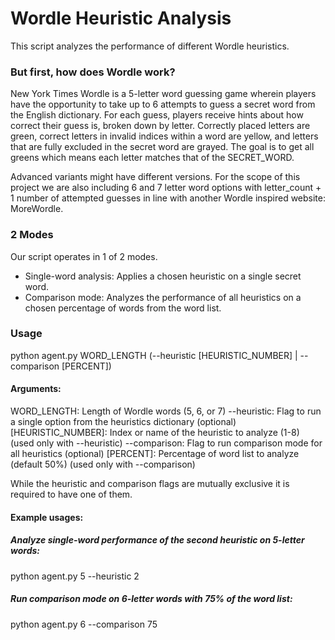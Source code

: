 # Wordle Heuristic Analysis

This script analyzes the performance of different Wordle heuristics.

### But first, how does Wordle work?
New York Times Wordle is a 5-letter word guessing game wherein players have the opportunity to take up to 6 attempts to guess a secret word from the English dictionary. For each guess, players receive hints about how correct their guess is, broken down by letter. Correctly placed letters are green, correct letters in invalid indices within a word are yellow, and letters that are fully excluded in the secret word are grayed. The goal is to get all greens which means each letter matches that of the SECRET_WORD.

Advanced variants might have different versions. For the scope of this project we are also including 6 and 7 letter word options with letter_count + 1 number of attempted guesses in line with another Wordle inspired website: MoreWordle.

### 2 Modes

Our script operates in 1 of 2 modes.

* Single-word analysis: Applies a chosen heuristic on a single secret word.
* Comparison mode: Analyzes the performance of all heuristics on a chosen percentage of words from the word list.

### Usage

python agent.py WORD_LENGTH (--heuristic [HEURISTIC_NUMBER] | --comparison [PERCENT])

#### Arguments:

WORD_LENGTH: Length of Wordle words (5, 6, or 7)
--heuristic: Flag to run a single option from the heuristics dictionary (optional)
[HEURISTIC_NUMBER]: Index or name of the heuristic to analyze (1-8) (used only with --heuristic)
--comparison: Flag to run comparison mode for all heuristics (optional)
[PERCENT]: Percentage of word list to analyze (default 50%) (used only with --comparison)

While the heuristic and comparison flags are mutually exclusive it is required to have one of them.

#### Example usages:

##### Analyze single-word performance of the second heuristic on 5-letter words:
python agent.py 5 --heuristic 2

##### Run comparison mode on 6-letter words with 75% of the word list:
python agent.py 6 --comparison 75